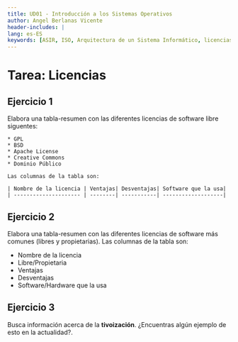 ```yaml
---
title: UD01 - Introducción a los Sistemas Operativos
author: Angel Berlanas Vicente
header-includes: |
lang: es-ES
keywords: [ASIR, ISO, Arquitectura de un Sistema Informático, licencias]
---
```


# Tarea: Licencias

## Ejercicio 1

Elabora una tabla-resumen con las diferentes licencias de software libre siguentes:

    * GPL
    * BSD
    * Apache License
    * Creative Commons
    * Dominio Público

    Las columnas de la tabla son:

    | Nombre de la licencia | Ventajas| Desventajas| Software que la usa|
    | --------------------- | --------| -----------| -------------------|


## Ejercicio 2

Elabora una tabla-resumen con las diferentes licencias de software más comunes (libres y propietarias). Las columnas de la tabla son:

* Nombre de la licencia
* Libre/Propietaria
* Ventajas
* Desventajas
* Software/Hardware que la usa

## Ejercicio 3

Busca información acerca de la **tivoización**. ¿Encuentras algún ejemplo de esto en la actualidad?.
